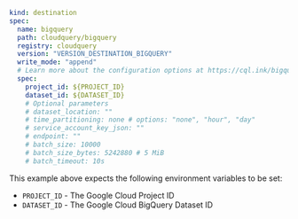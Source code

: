 ```yaml copy
kind: destination
spec:
  name: bigquery
  path: cloudquery/bigquery
  registry: cloudquery
  version: "VERSION_DESTINATION_BIGQUERY"
  write_mode: "append"
  # Learn more about the configuration options at https://cql.ink/bigquery_destination
  spec:
    project_id: ${PROJECT_ID}
    dataset_id: ${DATASET_ID}
    # Optional parameters
    # dataset_location: ""
    # time_partitioning: none # options: "none", "hour", "day"
    # service_account_key_json: ""
    # endpoint: ""
    # batch_size: 10000
    # batch_size_bytes: 5242880 # 5 MiB
    # batch_timeout: 10s
```

This example above expects the following environment variables to be set:

  * `PROJECT_ID` - The Google Cloud Project ID
  * `DATASET_ID` - The Google Cloud BigQuery Dataset ID
